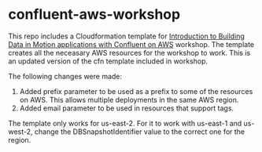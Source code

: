 # confluent-aws-workshop

This repo includes a Cloudformation template for [Introduction to Building Data in Motion applications with Confluent on AWS](https://confluent.awsworkshop.io/) workshop. The template creates all the neceasary AWS resources for the workshop to work. This is an updated version of the cfn template included in workshop. 

The following changes were made:

1. Added prefix parameter to be used as a prefix to some of the resources on AWS. This allows multiple deployments in the same AWS region.
2. Added email parameter to be used in resources that support tags.

The template only works for us-east-2. For it to work with us-east-1 and us-west-2, change the DBSnapshotIdentifier value to the correct one for the region.
